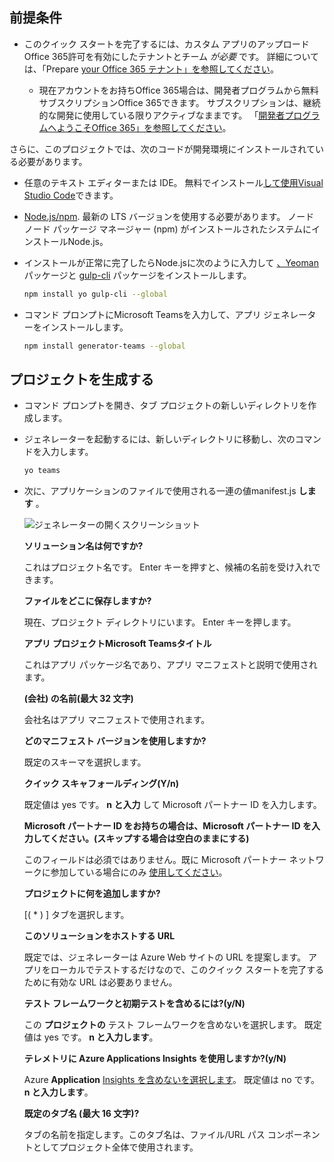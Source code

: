 ## <a name="prerequisites"></a>前提条件

- このクイック スタートを完了するには、カスタム アプリのアップロードOffice 365許可を有効にしたテナントとチーム *が必要* です。 詳細については、「Prepare [your Office 365 テナント」を参照してください](~/concepts/build-and-test/prepare-your-o365-tenant.md)。

  - 現在アカウントをお持ちOffice 365場合は、開発者プログラムから無料サブスクリプションOffice 365できます。 サブスクリプションは、継続的な開発に使用している限りアクティブなままです。 「[開発者プログラムへようこそOffice 365」を参照してください](/office/developer-program/microsoft-365-developer-program)。

さらに、このプロジェクトでは、次のコードが開発環境にインストールされている必要があります。

- 任意のテキスト エディターまたは IDE。 無料でインストール[して使用Visual Studio Code](https://code.visualstudio.com/download)できます。

- [Node.js/npm](https://nodejs.org/en/). 最新の LTS バージョンを使用する必要があります。 ノード ノード パッケージ マネージャー (npm) がインストールされたシステムにインストールNode.js。

- インストールが正常に完了したらNode.jsに次のように入力して [、Yeoman](https://yeoman.io/) パッケージと [gulp-cli](https://www.npmjs.com/package/gulp-cli) パッケージをインストールします。

    ```bash
    npm install yo gulp-cli --global
    ```

- コマンド プロンプトにMicrosoft Teamsを入力して、アプリ ジェネレーターをインストールします。

    ```bash
    npm install generator-teams --global
    ```

## <a name="generate-your-project"></a>プロジェクトを生成する

- コマンド プロンプトを開き、タブ プロジェクトの新しいディレクトリを作成します。

- ジェネレーターを起動するには、新しいディレクトリに移動し、次のコマンドを入力します。

    ```bash
    yo teams
    ```

- 次に、アプリケーションのファイルで使用される一連の値manifest.js **します** 。

    ![ジェネレーターの開くスクリーンショット](/microsoftteams/platform/assets/images/tab-images/teamsTabScreenshot.PNG)

    **ソリューション名は何ですか?**

    これはプロジェクト名です。 Enter キーを押すと、候補の名前を受け入れできます。

    **ファイルをどこに保存しますか?**

    現在、プロジェクト ディレクトリにいます。 Enter キーを押します。

    **アプリ プロジェクトMicrosoft Teamsタイトル**

    これはアプリ パッケージ名であり、アプリ マニフェストと説明で使用されます。

    **(会社) の名前(最大 32 文字)**

    会社名はアプリ マニフェストで使用されます。

    **どのマニフェスト バージョンを使用しますか?**

    既定のスキーマを選択します。

    **クイック スキャフォールディング(Y/n)**

    既定値は yes です。 **n と入力** して Microsoft パートナー ID を入力します。

    **Microsoft パートナー ID をお持ちの場合は、Microsoft パートナー ID を入力してください。(スキップする場合は空白のままにする)**

    このフィールドは必須ではありません。既に Microsoft パートナー ネットワークに参加している場合にのみ [使用してください](https://partner.microsoft.com)。

    **プロジェクトに何を追加しますか?**

    [( &ast; ) ] タブを選択します。

    **このソリューションをホストする URL**

    既定では、ジェネレーターは Azure Web サイトの URL を提案します。 アプリをローカルでテストするだけなので、このクイック スタートを完了するために有効な URL は必要ありません。

    **テスト フレームワークと初期テストを含めるには?(y/N)**

    この **プロジェクトの** テスト フレームワークを含めないを選択します。 既定値は yes です。 **n と入力します**。

    **テレメトリに Azure Applications Insights を使用しますか?(y/N)**

    Azure **Application** [Insights を含めないを選択します](/azure/azure-monitor/app/app-insights-overview)。 既定値は no です。 **n と入力します**。

    **既定のタブ名 (最大 16 文字)?**

    タブの名前を指定します。このタブ名は、ファイル/URL パス コンポーネントとしてプロジェクト全体で使用されます。
